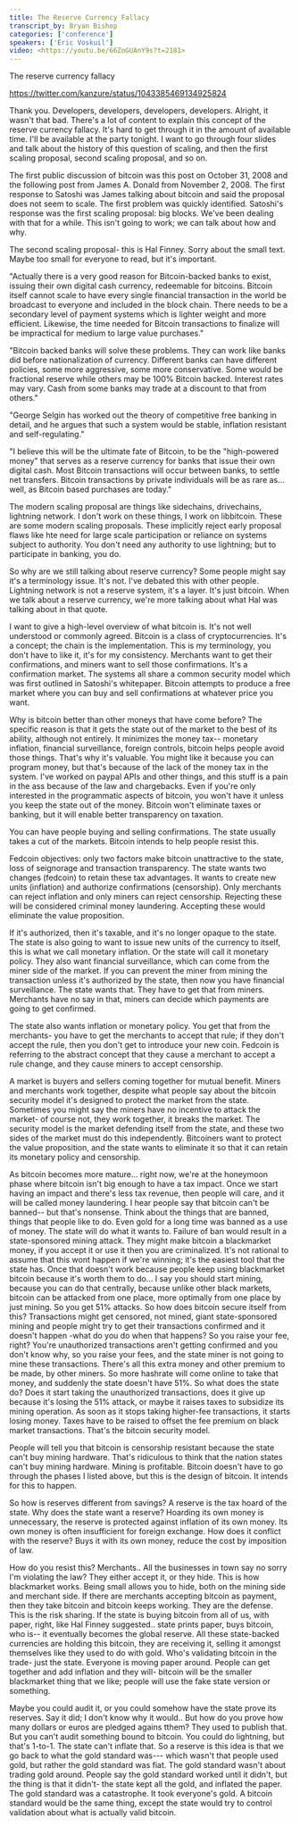 ```yaml
---
title: The Reserve Currency Fallacy
transcript_by: Bryan Bishop
categories: ['conference']
speakers: ['Eric Voskuil']
video: <https://youtu.be/66ZoGUAnY9s?t=2181>
---
```


The reserve currency fallacy

<https://twitter.com/kanzure/status/1043385469134925824>

Thank you. Developers, developers, developers, developers. Alright, it wasn't that bad. There's a lot of content to explain this concept of the reserve currency fallacy. It's hard to get through it in the amount of available time. I'll be available at the party tonight. I want to go through four slides and talk about the history of this question of scaling, and then the first scaling proposal, second scaling proposal, and so on.

The first public discussion of bitcoin was this post on October 31, 2008 and the following post from James A. Donald from November 2, 2008. The first response to Satoshi was James talking about bitcoin and said the proposal does not seem to scale. The first problem was quickly identified. Satoshi's response was the first scaling proposal: big blocks. We've been dealing with that for a while. This isn't going to work; we can talk about how and why.

The second scaling proposal- this is Hal Finney. Sorry about the small text. Maybe too small for everyone to read, but it's important.

"Actually there is a very good reason for Bitcoin-backed banks to exist, issuing their own digital cash currency, redeemable for bitcoins. Bitcoin itself cannot scale to have every single financial transaction in the world be broadcast to everyone and included in the block chain. There needs to be a secondary level of payment systems which is lighter weight and more efficient. Likewise, the time needed for Bitcoin transactions to finalize will be impractical for medium to large value purchases."

"Bitcoin backed banks will solve these problems. They can work like banks did before nationalization of currency. Different banks can have different policies, some more aggressive, some more conservative. Some would be fractional reserve while others may be 100% Bitcoin backed. Interest rates may vary. Cash from some banks may trade at a discount to that from others."

"George Selgin has worked out the theory of competitive free banking in detail, and he argues that such a system would be stable, inflation resistant and self-regulating."

"I believe this will be the ultimate fate of Bitcoin, to be the "high-powered money" that serves as a reserve currency for banks that issue their own digital cash. Most Bitcoin transactions will occur between banks, to settle net transfers. Bitcoin transactions by private individuals will be as rare as... well, as Bitcoin based purchases are today."

The modern scaling proposal are things like sidechains, drivechains, lightning network. I don't work on these things, I work on libbitcoin. These are some modern scaling proposals. These implicitly reject early proposal flaws like hte need for large scale participation or reliance on systems subject to authority. You don't need any authority to use lightning; but to participate in banking, you do.

So why are we still talking about reserve currency? Some people might say it's a terminology issue. It's not. I've debated this with other people. Lightning network is not a reserve system, it's a layer. It's just bitcoin. When we talk about a reserve currency, we're more talking about what Hal was talking about in that quote.

I want to give a high-level overview of what bitcoin is. It's not well understood or commonly agreed. Bitcoin is a class of cryptocurrencies. It's a concept; the chain is the implementation. This is my terminology, you don't have to like it, it's for my consistency. Merchants want to get their confirmations, and miners want to sell those confirmations. It's a confirmation market. The systems all share a common security model which was first outlined in Satoshi's whitepaper. Bitcoin attempts to produce a free market where you can buy and sell confirmations at whatever price you want.

Why is bitcoin better than other moneys that have come before? The specific reason is that it gets the state out of the market to the best of its ability, although not entirely. It minimizes the money tax-- monetary inflation, financial surveillance, foreign controls, bitcoin helps people avoid those things. That's why it's valuable. You might like it because you can program money, but that's because of the lack of the money tax in the system. I've worked on paypal APIs and other things, and this stuff is a pain in the ass because of the law and chargebacks. Even if you're only interested in the programmatic aspects of bitcoin, you won't have it unless you keep the state out of the money. Bitcoin won't eliminate taxes or banking, but it will enable better transparency on taxation.

You can have people buying and selling confirmations. The state usually takes a cut of the markets. Bitcoin intends to help people resist this.

Fedcoin objectives: only two factors make bitcoin unattractive to the state, loss of seignorage and transaction transparency. The state wants two changes (fedcoin) to retain these tax advantages. It wants to create new units (inflation) and authorize confirmations (censorship). Only merchants can reject inflation and only miners can reject censorship. Rejecting these will be considered criminal money laundering. Accepting these would eliminate the value proposition.

If it's authorized, then it's taxable, and it's no longer opaque to the state. The state is also going to want to issue new units of the currency to itself, this is what we call monetary inflation. Or the state will call it monetary policy. They also want financial surveillance, which can come from the miner side of the market. If you can prevent the miner from mining the transaction unless it's authorized by the state, then now you have financial surveillance. The state wants that. They have to get that from miners. Merchants have no say in that, miners can decide which payments are going to get confirmed.

The state also wants inflation or monetary policy. You get that from the merchants- you have to get the merchants to accept that rule; if they don't accept the rule, then you don't get to introduce your new coin. Fedcoin is referring to the abstract concept that they cause a merchant to accept a rule change, and they cause miners to accept censorship.

A market is buyers and sellers coming together for mutual benefit. Miners and merchants work together, despite what people say about the bitcoin security model it's designed to protect the market from the state. Sometimes you might say the miners have no incentive to attack the market- of course not, they work together, it breaks the market. The security model is the market defending itself from the state, and these two sides of the market must do this independently. Bitcoiners want to protect the value proposition, and the state wants to eliminate it so that it can retain its monetary policy and censorship.

As bitcoin becomes more mature... right now, we're at the honeymoon phase where bitcoin isn't big enough to have a tax impact. Once we start having an impact and there's less tax revenue, then people will care, and it will be called money laundering. I hear people say that bitcoin can't be banned-- but that's nonsense. Think about the things that are banned, things that people like to do. Even gold for a long time was banned as a use of money. The state will do what it wants to. Failure of ban would result in a state-sponsored mining attack. They might make bitcoin a blackmarket money, if you accept it or use it then you are criminalized. It's not rational to assume that this wont happen if we're winning; it's the easiest tool that the state has. Once that doesn't work because people keep using blackmarket bitcoin because it's worth them to do... I say you should start mining, because you can do that centrally, because unlike other black markets, bitcoin can be attacked from one place, more optimally from one place by just mining. So you get 51% attacks. So how does bitcoin secure itself from this? Transactions might get censored, not mined, giant state-sponsored mining and people might try to get their transactions confirmed and it doesn't happen -what do you do when that happens? So you raise your fee, right? You're unauthorized transactions aren't getting confirmed and you don't know why, so you raise your fees, and the state miner is not going to mine these transactions. There's all this extra money and other premium to be made, by other miners. So more hashrate will come online to take that money, and suddenly the state doesn't have 51%. So what does the state do? Does it start taking the unauthorized transactions, does it give up because it's losing the 51% attack, or maybe it raises taxes to subsidize its mining operation.  As soon as it stops taking higher-fee transactions, it starts losing money. Taxes have to be raised to offset the fee premium on black market transactions. That's the bitcoin security model.

People will tell you that bitcoin is censorship resistant because the state can't buy mining hardware. That's ridiculous to think that the nation states can't buy mining hardware. Mining is profitable. Bitcoin doesn't have to go through the phases I listed above, but this is the design of bitcoin. It intends for this to happen.

So how is reserves different from savings? A reserve is the tax hoard of the state. Why does the state want a reserve? Hoarding its own money is unnecessary, the reserve is protected against inflation of its own money. Its own money is often insufficient for foreign exchange. How does it conflict with the reserve? Buys it with its own money, reduce the cost by imposition of law.

How do you resist this? Merchants.. All the businesses in town say no sorry I'm violating the law? They either accept it, or they hide. This is how blackmarket works. Being small allows you to hide, both on the mining side and merchant side. If there are merchants accepting bitcoin as payment, then they take bitcoin and bitcoin keeps working. They are the defense. This is the risk sharing. If the state is buying bitcoin from all of us, with paper, right, like Hal Finney suggested.. state prints paper, buys bitcoin, who is-- it eventually becomes the global reserve. All these state-backed currencies are holding this bitcoin, they are receiving it, selling it amongst themselves like they used to do with gold. Who's validating bitcoin in the trade- just the state. Everyone is moving paper around. People can get together and add inflation and they will- bitcoin will be the smaller blackmarket thing that we like; people will use the fake state version or something.

Maybe you could audit it, or you could somehow have the state prove its reserves. Say it did; I don't know why it would.. But how do you prove how many dollars or euros are pledged agains tthem? They used to publish that. But you can't audit something bound to bitcoin. You could do lightning, but that's 1-to-1. The state can't inflate that. So a reserve is this idea is that we go back to what the gold standard was--- which wasn't that people used gold, but rather the gold standard was fiat. The gold standard wasn't about trading gold around. People say the gold standard worked until it didn't, but the thing is that it didn't- the state kept all the gold, and inflated the paper. The gold standard was a catastrophe. It took everyone's gold. A bitcoin standard would be the same thing, except the state would try to control validation about what is actually valid bitcoin.




